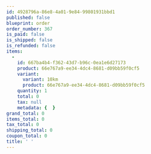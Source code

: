 ```yaml
---
id: 4928796a-86e8-4a01-9e84-99801931bbd1
published: false
blueprint: order
order_number: 367
is_paid: false
is_shipped: false
is_refunded: false
items:
  -
    id: 667ba4b4-f362-43d7-b96c-0ea1e6d27173
    product: 66e767a9-ee34-4dc4-8681-d09bb59f0cf5
    variant:
      variant: 10km
      product: 66e767a9-ee34-4dc4-8681-d09bb59f0cf5
    quantity: 1
    total: 0
    tax: null
    metadata: {  }
grand_total: 0
items_total: 0
tax_total: 0
shipping_total: 0
coupon_total: 0
title: ' '
---
```

